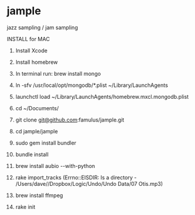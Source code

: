 jample
======

jazz sampling / jam sampling


INSTALL for MAC

1) Install Xcode

2) Install homebrew

2) In terminal run:
brew install mongo

3) ln -sfv /usr/local/opt/mongodb/*.plist ~/Library/LaunchAgents
4) launchctl load ~/Library/LaunchAgents/homebrew.mxcl.mongodb.plist

5) cd ~/Documents/

6) git clone git@github.com:famulus/jample.git

7) cd jample/jample

8) sudo gem install bundler

9) bundle install

10) brew install aubio --with-python

11) rake import_tracks (Errno::EISDIR: Is a directory - /Users/dave//Dropbox/Logic/Undo/Undo Data/07 Otis.mp3)

12) brew install ffmpeg

13) rake init






